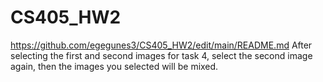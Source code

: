 # CS405_HW2

https://github.com/egegunes3/CS405_HW2/edit/main/README.md
After selecting the first and second images for task 4, select the second image again, then the images you selected will be mixed.
